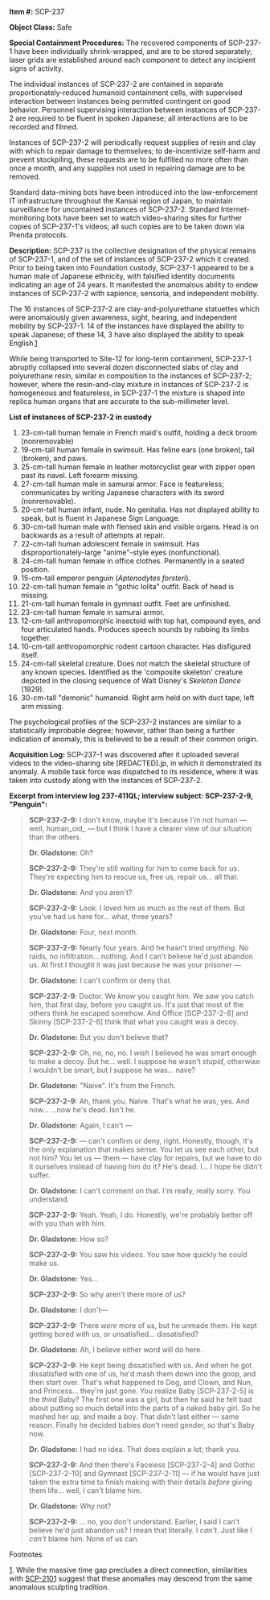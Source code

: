 **Item #:** SCP-237

**Object Class:** Safe

**Special Containment Procedures:** The recovered components of SCP-237-1 have been individually shrink-wrapped, and are to be stored separately; laser grids are established around each component to detect any incipient signs of activity.

The individual instances of SCP-237-2 are contained in separate proportionately-reduced humanoid containment cells, with supervised interaction between instances being permitted contingent on good behavior. Personnel supervising interaction between instances of SCP-237-2 are required to be fluent in spoken Japanese; all interactions are to be recorded and filmed.

Instances of SCP-237-2 will periodically request supplies of resin and clay with which to repair damage to themselves; to de-incentivize self-harm and prevent stockpiling, these requests are to be fulfilled no more often than once a month, and any supplies not used in repairing damage are to be removed.

Standard data-mining bots have been introduced into the law-enforcement IT infrastructure throughout the Kansai region of Japan, to maintain surveillance for uncontained instances of SCP-237-2. Standard Internet-monitoring bots have been set to watch video-sharing sites for further copies of SCP-237-1's videos; all such copies are to be taken down via Prenda protocols.

**Description:** SCP-237 is the collective designation of the physical remains of SCP-237-1, and of the set of instances of SCP-237-2 which it created. Prior to being taken into Foundation custody, SCP-237-1 appeared to be a human male of Japanese ethnicity, with falsified identity documents indicating an age of 24 years. It manifested the anomalous ability to endow instances of SCP-237-2 with sapience, sensoria, and independent mobility.

The 16 instances of SCP-237-2 are clay-and-polyurethane statuettes which were anomalously given awareness, sight, hearing, and independent mobility by SCP-237-1. 14 of the instances have displayed the ability to speak Japanese; of these 14, 3 have also displayed the ability to speak English.[1](javascript:;)

While being transported to Site-12 for long-term containment, SCP-237-1 abruptly collapsed into several dozen disconnected slabs of clay and polyurethane resin, similar in composition to the instances of SCP-237-2; however, where the resin-and-clay mixture in instances of SCP-237-2 is homogeneous and featureless, in SCP-237-1 the mixture is shaped into replica human organs that are accurate to the sub-millimeter level.

**List of instances of SCP-237-2 in custody**

1.  23-cm-tall human female in French maid's outfit, holding a deck broom (nonremovable)
2.  19-cm-tall human female in swimsuit. Has feline ears (one broken), tail (broken), and paws.
3.  25-cm-tall human female in leather motorcyclist gear with zipper open past its navel. Left forearm missing.
4.  27-cm-tall human male in samurai armor. Face is featureless; communicates by writing Japanese characters with its sword (nonremovable).
5.  20-cm-tall human infant, nude. No genitalia. Has not displayed ability to speak, but is fluent in Japanese Sign Language.
6.  30-cm-tall human male with flensed skin and visible organs. Head is on backwards as a result of attempts at repair.
7.  22-cm-tall human adolescent female in swimsuit. Has disproportionately-large "anime"-style eyes (nonfunctional).
8.  24-cm-tall human female in office clothes. Permanently in a seated position.
9.  15-cm-tall emperor penguin (_Aptenodytes forsteri_).
10.  22-cm-tall human female in "gothic lolita" outfit. Back of head is missing.
11.  21-cm-tall human female in gymnast outfit. Feet are unfinished.
12.  23-cm-tall human female in samurai armor.
13.  12-cm-tall anthropomorphic insectoid with top hat, compound eyes, and four articulated hands. Produces speech sounds by rubbing its limbs together.
14.  10-cm-tall anthropomorphic rodent cartoon character. Has disfigured itself.
15.  24-cm-tall skeletal creature. Does not match the skeletal structure of any known species. Identified as the 'composite skeleton' creature depicted in the closing sequence of Walt Disney's _Skeleton Dance_ (1929).
16.  30-cm-tall "demonic" humanoid. Right arm held on with duct tape, left arm missing.

The psychological profiles of the SCP-237-2 instances are similar to a statistically improbable degree; however, rather than being a further indication of anomaly, this is believed to be a result of their common origin.

**Acquisition Log:** SCP-237-1 was discovered after it uploaded several videos to the video-sharing site \[REDACTED\].jp, in which it demonstrated its anomaly. A mobile task force was dispatched to its residence, where it was taken into custody along with the instances of SCP-237-2.

**Excerpt from interview log 237-411QL; interview subject: SCP-237-2-9, "Penguin":**

> **SCP-237-2-9:** I don't know, maybe it's because I'm not human — well, human_oid_ — but I think I have a clearer view of our situation than the others.
> 
> **Dr. Gladstone:** Oh?
> 
> **SCP-237-2-9:** They're still waiting for him to come back for us. They're expecting him to rescue us, free us, repair us… all that.
> 
> **Dr. Gladstone:** And you aren't?
> 
> **SCP-237-2-9:** Look. I loved him as much as the rest of them. But you've had us here for… what, three years?
> 
> **Dr. Gladstone:** Four, next month.
> 
> **SCP-237-2-9:** Nearly four years. And he hasn't tried _anything_. No raids, no infiltration… nothing. And I can't believe he'd just abandon us. At first I thought it was just because he was your prisoner —
> 
> **Dr. Gladstone:** I can't confirm or deny that.
> 
> **SCP-237-2-9**: Doctor. We _know_ you caught him. We _saw_ you catch him, that first day, before you caught _us_. It's just that most of the others think he escaped somehow. And Office \[SCP-237-2-8\] and Skinny \[SCP-237-2-6\] think that what you caught was a decoy.
> 
> **Dr. Gladstone:** But you don't believe that?
> 
> **SCP-237-2-9:** Oh, no, no, no. I _wish_ I believed he was smart enough to make a decoy. But he… well. I suppose he wasn't _stupid_, otherwise I wouldn't be smart, but I suppose he was… nave?
> 
> **Dr. Gladstone:** "Naive". It's from the French.
> 
> **SCP-237-2-9:** Ah, thank you. Naive. That's what he was, yes. And now… <sighs> …now he's dead. Isn't he.
> 
> **Dr. Gladstone:** Again, I can't —
> 
> **SCP-237-2-9:** — can't confirm or deny, right. Honestly, though, it's the only explanation that makes sense. You let us see each other, but not him? You let us — them — have clay for repairs, but we have to do it ourselves instead of having him do it? He's dead. I… I hope he didn't suffer.
> 
> **Dr. Gladstone:** I can't comment on that. I'm really, really sorry. You understand.
> 
> **SCP-237-2-9:** Yeah. Yeah, I do. Honestly, we're probably better off with you than with him.
> 
> **Dr. Gladstone:** How so?
> 
> **SCP-237-2-9:** You saw his videos. You saw how quickly he could make us.  
>   
> **Dr. Gladstone:** Yes…
> 
> **SCP-237-2-9:** So why aren't there more of us?
> 
> **Dr. Gladstone:** I don't—
> 
> **SCP-237-2-9:** There _were_ more of us, but he unmade them. He kept getting bored with us, or unsatisfied… dissatisfied?
> 
> **Dr. Gladstone:** Ah, I believe either word will do here.
> 
> **SCP-237-2-9:** He kept being dissatisfied with us. And when he got dissatisfied with one of us, he'd mash them down into the goop, and then start over. That's what happened to Dog, and Clown, and Nun, and Princess… they're just gone. You realize Baby \[SCP-237-2-5\] is the _third_ Baby? The first one was a girl, but then he said he felt bad about putting so much detail into the parts of a naked baby girl. So he mashed her up, and made a boy. That didn't last either — same reason. Finally he decided babies don't need gender, so that's Baby now.
> 
> **Dr. Gladstone:** I had no idea. That does explain a lot; thank you.
> 
> **SCP-237-2-9:** And then there's Faceless \[SCP-237-2-4\] and Gothic \[SCP-237-2-10\] and Gymnast \[SCP-237-2-11\] — if he would have just taken the extra time to finish making with their details _before_ giving them life… well, I can't blame him.
> 
> **Dr. Gladstone:** Why not?
> 
> **SCP-237-2-9:** … no, you don't understand. Earlier, I said I can't believe he'd just abandon us? I mean that literally. I _can't_. Just like I _can't_ blame him. None of us can.

Footnotes

[1](javascript:;). While the massive time gap precludes a direct connection, similarities with [SCP-2101](/scp-2101) suggest that these anomalies may descend from the same anomalous sculpting tradition.
